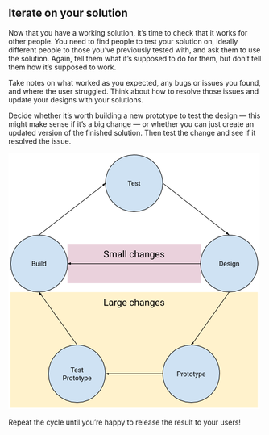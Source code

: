 ## Iterate on your solution
Now that you have a working solution, it’s time to check that it works for other people. You need to find people to test your solution on, ideally different people to those you’ve previously tested with, and ask them to use the solution. Again, tell them what it’s supposed to do for them, but don’t tell them how it’s supposed to work.

Take notes on what worked as you expected, any bugs or issues you found, and where the user struggled. Think about how to resolve those issues and update your designs with your solutions.

Decide whether it’s worth building a new prototype to test the design — this might make sense if it’s a big change — or whether you can just create an updated version of the finished solution. Then test the change and see if it resolved the issue.

![A flowchart displaying the cycle of test, design, prototype, test prototype, build and then back to test. An optional path from design straight to build exists. The longer path is marked for 'large changes', the shorter path for 'small changes'.](images/iteration.png)

Repeat the cycle until you’re happy to release the result to your users!